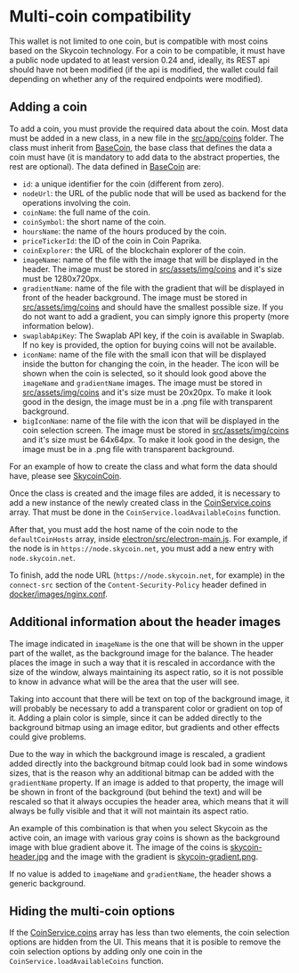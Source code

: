 # Multi-coin compatibility

This wallet is not limited to one coin, but is compatible with most coins based on the Skycoin technology. For a
coin to be compatible, it must have a public node updated to at least version 0.24 and, ideally, its REST api
should have not been modified (if the api is modified, the wallet could fail depending on whether any of the
required endpoints were modified).

## Adding a coin

To add a coin, you must provide the required data about the coin. Most data must be added in a new class, in a new
file in the [src/app/coins](src/app/coins) folder. The class must inherit from
[BaseCoin](src/app/coins/basecoin.ts), the base class that defines the data a coin must have (it is mandatory to
add data to the abstract properties, the rest are optional). The data defined
in [BaseCoin](src/app/coins/basecoin.ts) are:

- `id`: a unique identifier for the coin (different from zero).
- `nodeUrl`: the URL of the public node that will be used as backend for the operations involving the coin.
- `coinName`: the full name of the coin.
- `coinSymbol`: the short name of the coin.
- `hoursName`: the name of the hours produced by the coin.
- `priceTickerId`: the ID of the coin in Coin Paprika.
- `coinExplorer`: the URL of the blockchain explorer of the coin.
- `imageName`: name of the file with the image that will be displayed in the header. The image must be stored in
[src/assets/img/coins](src/assets/img/coins) and it's size must be 1280x720px.
- `gradientName`: name of the file with the gradient that will be displayed in front of the header background.
The image must be stored in [src/assets/img/coins](src/assets/img/coins) and should have the smallest possible
size. If you do not want to add a gradient, you can simply ignore this property (more information below).
- `swaplabApiKey`: The Swaplab API key, if the coin is available in Swaplab. If no key is provided, the option for
buying coins will not be available.
- `iconName`: name of the file with the small icon that will be displayed inside the button for changing the coin,
in the header. The icon will be shown when the coin is selected, so it should look good above the `imageName` and
`gradientName` images. The image must be stored in [src/assets/img/coins](src/assets/img/coins) and it's size
must be 20x20px. To make it look good in the design, the image must be in a .png file with transparent background.
- `bigIconName`: name of the file with the icon that will be displayed in the coin selection screen. The image must
be stored in [src/assets/img/coins](src/assets/img/coins) and it's size must be 64x64px. To make it look good in
the design, the image must be in a .png file with transparent background.

For an example of how to create the class and what form the data should have, please see
[SkycoinCoin](src/app/coins/skycoin.coin.ts).

Once the class is created and the image files are added, it is necessary to add a new instance of the newly created
class in the [CoinService.coins](src/app/services/coin.service.ts) array. That must be done in the
`CoinService.loadAvailableCoins` function.

After that, you must add the host name of the coin node to the `defaultCoinHosts` array, inside
[electron/src/electron-main.js](electron/src/electron-main.js). For example, if the node is in
`https://node.skycoin.net`, you must add a new entry with `node.skycoin.net`.

To finish, add the node URL (`https://node.skycoin.net`, for example) in the `connect-src` section of the
`Content-Security-Policy` header defined in [docker/images/nginx.conf](docker/images/nginx.conf).

## Additional information about the header images

The image indicated in `imageName` is the one that will be shown in the upper part of the wallet, as the background
image for the balance. The header places the image in such a way that it is rescaled in accordance with the size of
the window, always maintaining its aspect ratio, so it is not possible to know in advance what will be the area that
the user will see.

Taking into account that there will be text on top of the background image, it will probably be necessary to add
a transparent color or gradient on top of it. Adding a plain color is simple, since it can be added directly to
the background bitmap using an image editor, but gradients and other effects could give problems.

Due to the way in which the background image is rescaled, a gradient added directly into the background bitmap could
look bad in some windows sizes, that is the reason why an additional bitmap can be added with the `gradientName`
property. If an image is added to that property, the image will be shown in front of the background (but behind the
text) and will be rescaled so that it always occupies the header area, which means that it will always be fully
visible and that it will not maintain its aspect ratio.

An example of this combination is that when you select Skycoin as the active coin, an image with various gray coins is
shown as the background image with blue gradient above it. The image of the coins is
[skycoin-header.jpg](src/assets/img/coins/skycoin-header.jpg) and the image with the gradient is 
[skycoin-gradient.png](src/assets/img/coins/skycoin-gradient.png).

If no value is added to `imageName` and `gradientName`, the header shows a generic background.

## Hiding the multi-coin options

If the [CoinService.coins](src/app/services/coin.service.ts) array has less than two elements, the coin selection
options are hidden from the UI. This means that it is posible to remove the coin selection options by adding only
one coin in the `CoinService.loadAvailableCoins` function.